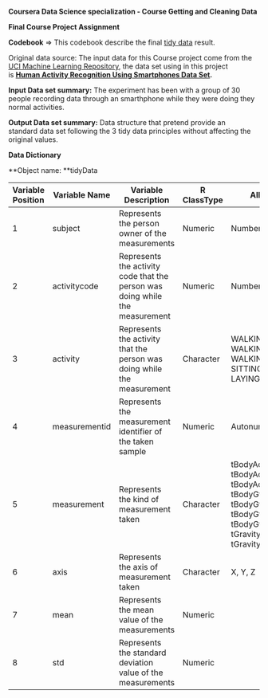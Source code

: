 **Coursera Data Science specialization - Course Getting and Cleaning Data**

**Final Course Project Assignment**

**Codebook** ⇒ This codebook describe the final [tidy data](https://cran.r-project.org/web/packages/tidyr/vignettes/tidy-data.html "Tidy Data description") result.

Original data source: The input data for this Course project come from the [UCI Machine Learning Repository](http://archive.ics.uci.edu/ml/index.php "UCI Machine Learning Repository"), the data set using in this project is **[Human Activity Recognition Using Smartphones Data Set](http://archive.ics.uci.edu/ml/datasets/Human+Activity+Recognition+Using+Smartphones "Human Activity Recognition Using Smartphones Data Set").**

**Input Data set summary:** The experiment has been with a group of 30 people recording data through an smarthphone while they were doing they normal activities.

**Output Data set summary:** Data structure that pretend provide an standard data set following the 3 tidy data principles without affecting the original values.

**Data Dictionary**

**Object name: **tidyData

| Variable Position | Variable Name  | Variable Description                                                          | R ClassType | AllowedValues                                                                                                                               |
|------------------|---------------|------------------------------------------------------------------------------|-------------|---------------------------------------------------------------------------------------------------------------------------------------------|
| 1                | subject       | Represents the person owner of the measurements                              | Numeric     | Number from 1 to 30                                                                                                                         |
| 2                | activitycode  | Represents the activity code that the person was doing while the measurement | Numeric     | Number from 1 to 6                                                                                                                          |
| 3                | activity      | Represents the activity that the person was doing while the measurement      | Character   | WALKING, WALKING_UPSTAIRS, WALKING_DOWNSTAIRS, SITTING, STANDING, LAYING                                                                    |
| 4                | measurementid | Represents the measurement identifier of the taken sample                    | Numeric     | Autonumeric value                                                                                                                           |
| 5                | measurement   | Represents the kind of measurement taken                                     | Character   | tBodyAcc, tBodyAccJerk, tBodyAccJerkMag, tBodyAccMag, tBodyGyro, tBodyGyroJerk, tBodyGyroJerkMag, tBodyGyroMag, tGravityAcc, tGravityAccMag |
| 6                | axis          | Represents the axis of measurement taken                                     | Character   | X, Y, Z                                                                                                                                     |
| 7                | mean          | Represents the mean value of the measurements                                | Numeric     |                                                                                                                                             |
| 8                | std           | Represents the standard deviation value of the measurements                  | Numeric     |                                                                                                                                             |